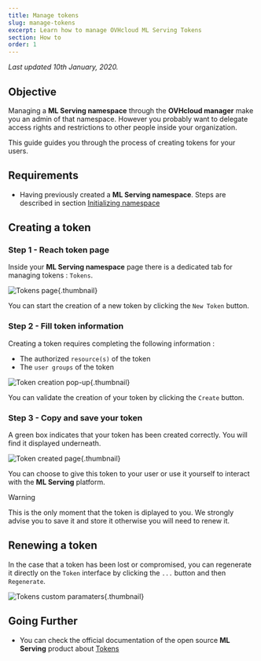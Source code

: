 ```yaml
---
title: Manage tokens
slug: manage-tokens
excerpt: Learn how to manage OVHcloud ML Serving Tokens
section: How to
order: 1
---
```

*Last updated 10th January, 2020.*

## Objective

Managing a **ML Serving namespace** through the **OVHcloud manager**
make you an admin of that namespace. However you probably want to
delegate access rights and restrictions to other people inside your
organization.

This guide guides you through the process of creating tokens for your
users.

## Requirements

-   Having previously created a **ML Serving namespace**. Steps are
    described in section [Initializing
    namespace](../initialize-namespace)

## Creating a token

### Step 1 - Reach token page

Inside your **ML Serving namespace** page there is a dedicated tab for
managing tokens : `Tokens`.

![Tokens page](images/00_token_page.png){.thumbnail}

You can start the creation of a new token by clicking the `New Token`
button.

### Step 2 - Fill token information

Creating a token requires completing the following information :

-   The authorized `resource(s)` of the token
-   The `user groups` of the token

![Token creation pop-up](images/01_create_token.png){.thumbnail}

You can validate the creation of your token by clicking the `Create`
button.

### Step 3 - Copy and save your token

A green box indicates that your token has been created correctly. You
will find it displayed underneath.

![Token created page](images/02_token_created.png){.thumbnail}

You can choose to give this token to your user or use it yourself to
interact with the **ML Serving** platform.

> [!warning]
>
> This is the only moment that the token is diplayed to you. We strongly
> advise you to save it and store it otherwise you will need to renew
> it.

## Renewing a token

In the case that a token has been lost or compromised, you can
regenerate it directly on the `Token` interface by clicking the `...`
button and then `Regenerate`.

![Tokens custom paramaters](images/03_regenerate_token.png){.thumbnail}

## Going Further

-   You can check the official documentation of the open source **ML
    Serving** product about
    [Tokens](https://serving-doc-mlg.ai.ovh.net/component/tokens.html)
